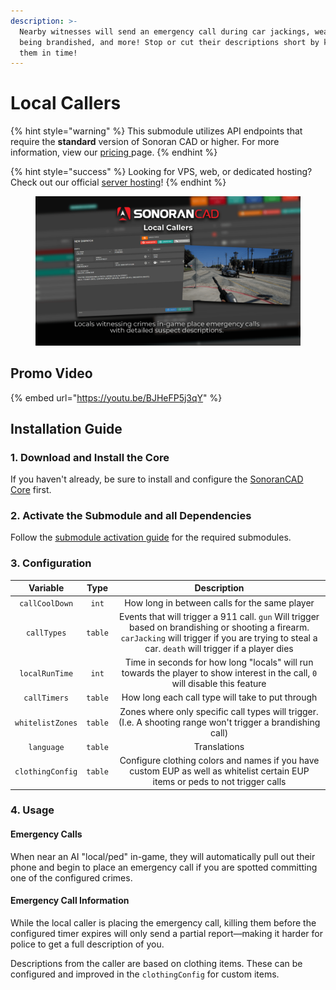 ```yaml
---
description: >-
  Nearby witnesses will send an emergency call during car jackings, weapons
  being brandished, and more! Stop or cut their descriptions short by killing
  them in time!
---
```


# Local Callers

{% hint style="warning" %}
This submodule utilizes API endpoints that require the **standard** version of Sonoran CAD or higher. For more information, view our [pricing ](../../../../pricing/faq/)page.
{% endhint %}

{% hint style="success" %}
Looking for VPS, web, or dedicated hosting? Check out our official [server hosting](broken-reference)!
{% endhint %}

<figure><img src="../../../../.gitbook/assets/cad_local_callers.png" alt=""><figcaption></figcaption></figure>

## Promo Video

{% embed url="https://youtu.be/BJHeFP5j3qY" %}

## Installation Guide

### 1. Download and Install the Core

If you haven't already, be sure to install and configure the [SonoranCAD Core](../) first.

### 2. Activate the Submodule and all Dependencies

Follow the [submodule activation guide](../submodule-configuration/#activating-a-submodule) for the required submodules.

### 3. Configuration

<table><thead><tr><th align="center" valign="middle">Variable</th><th align="center">Type</th><th align="center">Description</th></tr></thead><tbody><tr><td align="center" valign="middle"><code>callCoolDown</code></td><td align="center"><code>int</code></td><td align="center">How long in between calls for the same player</td></tr><tr><td align="center" valign="middle"><code>callTypes</code></td><td align="center"><code>table</code></td><td align="center">Events that will trigger a 911 call. <code>gun</code> Will trigger based on brandishing or shooting a firearm. <code>carJacking</code> will trigger if you are trying to steal a car. <code>death</code> will trigger if a player dies</td></tr><tr><td align="center" valign="middle"><code>localRunTime</code></td><td align="center"><code>int</code></td><td align="center">Time in seconds for how long "locals" will run towards the player to show interest in the call, <code>0</code> will disable this feature</td></tr><tr><td align="center" valign="middle"><code>callTimers</code></td><td align="center"><code>table</code>  </td><td align="center">How long each call type will take to put through</td></tr><tr><td align="center" valign="middle"><code>whitelistZones</code></td><td align="center"><code>table</code> </td><td align="center">Zones where only specific call types will trigger. (I.e. A shooting range won't trigger a brandishing call)</td></tr><tr><td align="center" valign="middle"><code>language</code></td><td align="center"><code>table</code></td><td align="center">Translations </td></tr><tr><td align="center" valign="middle"><code>clothingConfig</code></td><td align="center"><code>table</code></td><td align="center">Configure clothing colors and names if you have custom EUP as well as whitelist certain EUP items or peds to not trigger calls</td></tr></tbody></table>

### 4. Usage

#### Emergency Calls

When near an AI "local/ped" in-game, they will automatically pull out their phone and begin to place an emergency call if you are spotted committing one of the configured crimes.

#### Emergency Call Information

While the local caller is placing the emergency call, killing them before the configured timer expires will only send a partial report—making it harder for police to get a full description of you.

Descriptions from the caller are based on clothing items. These can be configured and improved in the `clothingConfig` for custom items.
